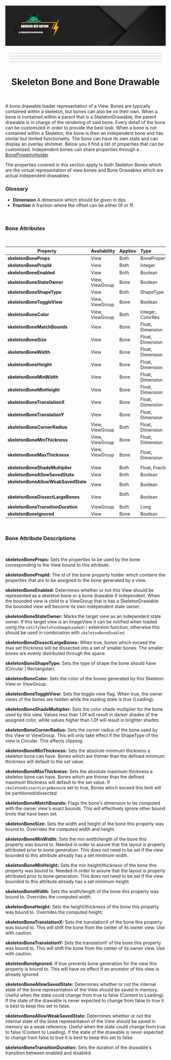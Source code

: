 [![Dev Nation Banner](../../media/images/android_dev_nation_banner_orig.png)](https://medium.com/android-dev-nation)
<div align="center">
  
![Banner Demo](../../media/gifs/wide_banner_white.gif)

# Skeleton Bone and Bone Drawable

</div>

<br/>

A bone drawable loader representation of a View. Bones are typically contained within a skeleton, but bones can also be on their own. When a bone is contained within a parent that is a SkeletonDrawable, the parent drawable is in charge of the rendering of said bone. Every detail of the bone can be customized in order to provide the best look. When a bone is not contained within a Skeleton, the bone is then an independent bone and has similar but limited functionality. The bone can have its own state and can display an overlay shimmer. Below you ll find a list of properties that can be customized. Independent bones can share properties through a [BonePropertyHolder](../../README.md#using-a-property-holder)  
  
  
The properties covered in this section apply to both Skeleton Bones which are the virtual representation of view bones and Bone Drawables which are actual independent drawables.

### Glossary

* **Dimension** A dimension which should be given in dps
* **Fraction** A fraction where the offset can be either 0f or 1f.

<br/>

### Bone Attributes
<br/>

| Property | Availability | Applies | Type  | Default  |
|----------|:-----|:-------------|:---------|:---------:|
|**skeletonBoneProps** | View | Both |  BoneProperties | **`null`** |
|**skeletonBonePropId** | View | Both |  Integer | **`null`** |
|**skeletonBoneEnabled** | View | Both |  Boolean | **`true`** |
|**skeletonBoneStateOwner** | View,  ViewGroup | Bone | Boolean | **`false`** |
|**skeletonBoneShapeType** | View | Both |  ShapeType | **`null`** |
|**skeletonBoneToggleView** | View, ViewGroup | Bone | Boolean | **`true`** |
|**skeletonBoneColor** | View, ViewGroup | Both | Integer, ColorRes | **`null`** |
|**skeletonBoneMatchBounds** | View | Bone | Float, Dimension | **`false`** |
|**skeletonBoneSize** | View | Bone |  Float, Dimension | **`null`** |
|**skeletonBoneWidth** | View | Bone |  Float, Dimension | **`null`** |
|**skeletonBoneHeight** | View | Bone |  Float, Dimension | **`null`** |
|**skeletonBoneMinWidth** | View | Bone |  Float, Dimension | **`null`** |
|**skeletonBoneMinHeight** | View | Bone |  Float, Dimension | **`null`** |
|**skeletonBoneTranslationX** | View | Bone |  Float, Dimension | **`0f`** |
|**skeletonBoneTranslationY** | View | Bone |  Float, Dimension | **`0f`** |
|**skeletonBoneCornerRadius** | View, ViewGroup | Both |  Float, Dimension | **`null`** |
|**skeletonBoneMinThickness** | View, ViewGroup | Bone |  Float, Dimension | **`null`** |
|**skeletonBoneMaxThickness** | View, ViewGroup &nbsp; &nbsp; &nbsp; &nbsp; &nbsp; | Bone |  Float, Dimension | **`null`** |
|**skeletonBoneShadeMultiplier** | View | Both | Float, Fraction | **`1.0f`** |
|**skeletonBoneAllowSavedState** | View | Both |  Boolean | **`false`** |
|**skeletonBoneAllowWeakSavedState** &nbsp; &nbsp; &nbsp; &nbsp; &nbsp; &nbsp; &nbsp; &nbsp; &nbsp; &nbsp;  | View | Both |  Boolean | **`false`** |
|**skeletonBoneDissectLargeBones** | View | Both &nbsp; &nbsp; &nbsp; &nbsp; &nbsp;  | Boolean | **`false`** |
|**skeletonBoneTransitionDuration** | ViewGroup | Both |  Long | **`2000`** |
|**skeletonBoneIgnored** | View | Bone |  Boolean | **`false`** |
<br/>

 ### Bone Attribute Descriptions
<br/>

**skeletonBoneProps:** Sets the properties to be used by the bone corresponding to the View bound to this attribute.

**skeletonBonePropId:** The id of the bone property holder which contains the properties that are to be assigned to the bone generated by a view.

**skeletonBoneEnabled:** Determines whether or not this View should be represented as a skeleton bone or a bone drawable if independent. When the bounded view is child to a ViewGroup that is has a SkeletonDrawable the bounded view will become its own independent state owner.

**skeletonBoneStateOwner:**  Marks the target view as an independent state owner. If this target view is an ImageView it can be notified when loaded using the `notifySkeletonImageLoaded()` extension function, otherwise this should be used in combination with `skeletonBoneEnabled`.

**skeletonBoneDissectLargeBones:** When true, bones which exceed the max set thickness will be dissected into a set of smaller bones. The smaller bones are evenly distributed through the space.

**skeletonBoneShapeType:** Sets the type of shape the bone should have (Circular | Rectangular).

**skeletonBoneColor:** Sets the color of the bones generated by this Skeleton View or ViewGroup.

**skeletonBoneToggleView:** Sets the toggle view flag. When true, the owner views of the bones are hidden while the loading state is true (Loading).

**skeletonBoneShadeMultiplier:** Sets the color shade multiplier for the bone used by this view. Values less than 1.0f will result in darker shades of the assigned color, while values higher than 1.0f will result in brighter shades.

**skeletonBoneCornerRadius:** Sets the corner radius of the bone used by this View or ViewGroup. This will only take effect if the ShapeType of the view is Circular. This affects clipping.

**skeletonBoneMinThickness:** Sets the absolute minimum thickness a skeleton bone can have. Bones which are thinner than the defined minimum thickness will default to the set value.

**skeletonBoneMaxThickness:** Sets the absolute maximum thickness a skeleton bone can have. Bones which are thinner than the defined maximum thickness will default to the set value. If `skeletonDissectLargeBones`is set to true, Bones which exceed this limit will be partitioned/dissected

**skeletonBoneMatchBounds:** Flags the bone's dimension to be computed with the owner view's exact bounds. This will effectively ignore other bound limits that have been set.

**skeletonBoneSize:** Sets the width and height of the bone this property was bound to. Overrides the computed width and height.

**skeletonBoneMinWidth:** Sets the min width/length of the bone this property was bound to. Needed in order to assure that the layout is properly attributed prior to bone generation. This does not need to be set if the view bounded to this attribute already has a set minimum width.

**skeletonBoneMinHeight:** Sets the min height/thickness of the bone this property was bound to. Needed in order to assure that the layout is properly attributed prior to bone generation. This does not need to be set if the view bounded to this attribute already has a set minimum height.

**skeletonBoneWidth:** Sets the width/length of the bone this property was bound to. Overrides the computed width.

**skeletonBoneHeight:** Sets the height/thickness of the bone this property was bound to. Overrides the computed height.

**skeletonBoneTranslationX:** Sets the translationX of the bone this property was bound to. This will shift the bone from the center of its owner view. Use with caution.

**skeletonBoneTranslationY:** Sets the translationY of the bone this property was bound to. This will shift the bone from the center of its owner view. Use with caution.

**skeletonBoneIgnored:** If true prevents bone generation for the view this property is bound to. This will have no effect if an ancestor of this view is already ignored

**skeletonBoneAllowSavedState:** Determines whether or not the internal state of the bone representation of the View should be saved in memory. Useful when the state could change from true to false (Content to Loading). If the state of the drawable is never expected to change from false to true it is best to keep this set to false.

**skeletonBoneAllowWeakSavedState:** Determines whether or not the internal state of the bone representation of the View should be saved in memory as a weak reference. Useful when the state could change from true to false (Content to Loading). If the state of the drawable is never expected to change from false to true it is best to keep this set to false

**skeletonBoneTransitionDuration:** Sets the duration of the drawable's transition between enabled and disabled.
